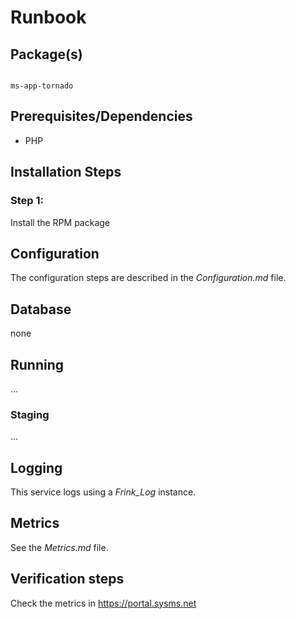 # Runbook

## Package(s)

<code>
ms-app-tornado
</code>


## Prerequisites/Dependencies
* PHP

## Installation Steps

### Step 1:

Install the RPM package

## Configuration

The configuration steps are described in the *Configuration.md* file.

## Database

none


## Running

...

### Staging

...

## Logging

This service logs using a *Frink_Log* instance.

## Metrics

See the *Metrics.md* file.

## Verification steps

Check the metrics in https://portal.sysms.net


